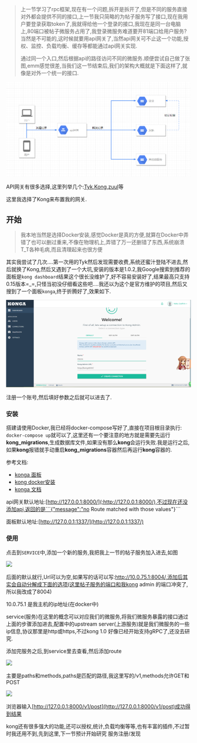 > 上一节学习了rpc框架,现在有一个问题,拆开是拆开了,但是不同的服务直接对外都会提供不同的接口,上一节我只简略的为帖子服务写了接口,现在我用户要登录获取token了,我就得给他一个登录的接口,我现在是同一台电脑上,80端口被帖子微服务占用了,我登录微服务难道要开81端口给用户服务?当然是不可能的,这时候就要用api网关了,当然api网关可不止这一个功能,授权、监控、负载均衡、缓存等都能通过api网关实现.
> 
> 通过同一个入口,然后根据api的路径访问不同的微服务.顺便尝试自己做了张图,emm感觉很差,当我们这一节结束后,我们的架构大概就是下面这样了,就像是对外一个统一的接口.

![](img/api_flow_chart.png)

API网关有很多选择,这里列举几个:[Tyk](https://tyk.io/),[Kong](https://konghq.com/),[zuul](https://github.com/Netflix/zuul)等

这里我选择了Kong来布置我的网关.

## 开始
> 我本地当然是选择Docker安装,感觉Docker是真的方便,就算在Docker中弄错了也可以删过重来,不像在物理机上,弄错了万一还删错了东西,系统崩溃T_T各种毛病,而且清理起来也很方便

其实我尝试了几次....第一次用的Tyk然后发现需要收费,系统还蜜汁登陆不进去,然后就换了Kong,然后又遇到了一个大坑,安装的版本是1.0.2,我Google搜索到推荐的面板是```kong dashboard```结果这个很长没维护了,好不容易安装好了,结果最高只支持0.15版本=_=,只怪当初没仔细看这些吧....我还以为这个是官方维护的项目,然后又搜到了一个面板```konga```,终于折腾好了,效果如下.

![](img/api_dashboard.png)

注册一个账号,然后填好参数之后就可以进去了.

### 安装
搭建请使用Docker,我已经将docker-compose写好了,直接在项目根目录执行:
```docker-compose up```就可以了,这里还有一个要注意的地方就是需要先运行**kong_migrations**,生成数据库文件,如果没有那么**kong**会运行失败.我是运行之后,如果**kong**报错就手动重启**kong_migrations**容器然后再运行**kong**容器的.

参考文档:
* [konga 面板](https://github.com/pantsel/konga/blob/master/README.md)
* [kong docker安装](https://docs.konghq.com/install/docker/?_ga=2.219796185.1115565600.1548736826-1002927840.1548736826)
* [konga 文档](https://pantsel.github.io/konga/)


api网关默认地址:[http://127.0.0.1:8000/](:http://127.0.0.1:8000/),不过现在还没添加api,返回的是```{"message":"no Route matched with those values"}```

面板默认地址:[http://127.0.0.1:1337/](http://127.0.0.1:1337/)

### 使用
点击到```SERVICE```中,添加一个新的服务,我把我上一节的帖子服务加入进去,如图

![](img/api_add_service.png)

后面的默认就行,Url可以为空,如果写的话可以写:http://10.0.75.1:8004/,添加后其实会自动分解成下面的选项(这里帖子服务的端口和我kong admin 的端口冲突了,所以我改成了8004)

10.0.75.1 是我主机的ip地址(在docker中)

service(服务)在这里的概念可以对应我们的微服务,将我们微服务暴露的接口通过上面的步骤添加进去,配置中的upstream server(上游服务)就是我们微服务的一些ip信息,协议那里是http或https,不过kong 1.0 好像已经开始支持gRPC了,还没去研究.

添加完服务之后,到service里去查看,然后添加route

![](img/api_add_route.png)

主要是paths和methods,paths是匹配的路径,我这里写的/v1,methods允许GET和POST

![](img/api_kong_demo.png)

浏览器输入[http://127.0.0.1:8000/v1/post](http://127.0.0.1:8000/v1/post)成功得到结果

kong还有很多强大的功能,还可以授权,统计,负载均衡等等,也有丰富的插件,不过暂时我还用不到,先到这里,下一节预计开始研究 服务注册/发现

